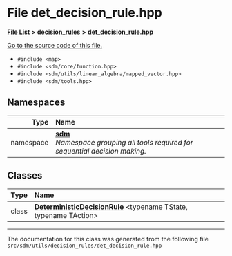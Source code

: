 
<NavBar active_item_id="2"/>

# File det\_decision\_rule.hpp


[**File List**](files.md) **>** [**decision\_rules**](dir_4983fd2ecc8cc6698afce148812a6aba.md) **>** [**det\_decision\_rule.hpp**](det__decision__rule_8hpp.md)

[Go to the source code of this file.](det__decision__rule_8hpp_source.md)



* `#include <map>`
* `#include <sdm/core/function.hpp>`
* `#include <sdm/utils/linear_algebra/mapped_vector.hpp>`
* `#include <sdm/tools.hpp>`









## Namespaces

| Type | Name |
| ---: | :--- |
| namespace | [**sdm**](namespacesdm.md) <br>_Namespace grouping all tools required for sequential decision making._  |

## Classes

| Type | Name |
| ---: | :--- |
| class | [**DeterministicDecisionRule**](classsdm_1_1DeterministicDecisionRule.md) &lt;typename TState, typename TAction&gt;<br> |














------------------------------
The documentation for this class was generated from the following file `src/sdm/utils/decision_rules/det_decision_rule.hpp`
